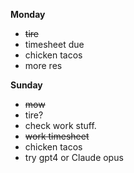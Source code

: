 **Monday**

* ~~tire~~
* timesheet due
* chicken tacos
* more res 

**Sunday**

* ~~mow~~
* tire?
* check work stuff. 
* ~~work timesheet~~
* chicken tacos
* try gpt4 or Claude opus
